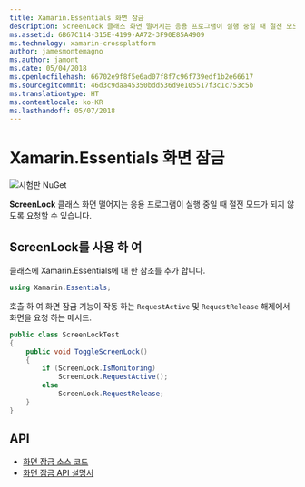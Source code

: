```yaml
---
title: Xamarin.Essentials 화면 잠금
description: ScreenLock 클래스 화면 떨어지는 응용 프로그램이 실행 중일 때 절전 모드가 되지 않도록 요청할 수 있습니다.
ms.assetid: 6B67C114-315E-4199-AA72-3F90E85A4909
ms.technology: xamarin-crossplatform
author: jamesmontemagno
ms.author: jamont
ms.date: 05/04/2018
ms.openlocfilehash: 66702e9f8f5e6ad07f8f7c96f739edf1b2e66617
ms.sourcegitcommit: 46d3c9daa45350bdd536d9e105517f3c1c753c5b
ms.translationtype: HT
ms.contentlocale: ko-KR
ms.lasthandoff: 05/07/2018
---
```

# <a name="xamarinessentials-screen-lock"></a>Xamarin.Essentials 화면 잠금

![시험판 NuGet](~/media/shared/pre-release.png)

**ScreenLock** 클래스 화면 떨어지는 응용 프로그램이 실행 중일 때 절전 모드가 되지 않도록 요청할 수 있습니다.

## <a name="using-screenlock"></a>ScreenLock를 사용 하 여

클래스에 Xamarin.Essentials에 대 한 참조를 추가 합니다.

```csharp
using Xamarin.Essentials;
```

호출 하 여 화면 잠금 기능이 작동 하는 `RequestActive` 및 `RequestRelease` 해제에서 화면을 요청 하는 메서드.

```csharp
public class ScreenLockTest
{
    public void ToggleScreenLock()
    {
        if (ScreenLock.IsMonitoring)
            ScreenLock.RequestActive();
        else
            ScreenLock.RequestRelease;
    }
}
```

## <a name="api"></a>API

- [화면 잠금 소스 코드](https://github.com/xamarin/Essentials/tree/master/Essentials/ScreenLock)
- [화면 잠금 API 설명서](xref:Xamarin.Essentials.ScreenLock)
